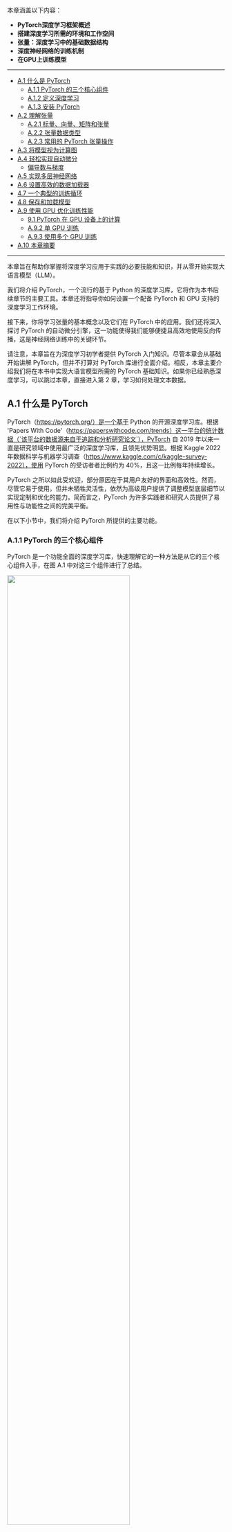 本章涵盖以下内容：

+ **PyTorch深度学习框架概述**
+ **搭建深度学习所需的环境和工作空间**
+ **张量：深度学习中的基础数据结构**
+ **深度神经网络的训练机制**
+ **在GPU上训练模型**

-----

- [A.1 什么是 PyTorch](#a1-什么是-pytorch)
  - [A.1.1 PyTorch 的三个核心组件](#a11-pytorch-的三个核心组件)
  - [A.1.2 定义深度学习](#a12-定义深度学习)
  - [A.1.3 安装 PyTorch](#a13-安装-pytorch)
- [A.2 理解张量](#a2-理解张量)
  - [A.2.1 标量、向量、矩阵和张量](#a21-标量向量矩阵和张量)
  - [A.2.2 张量数据类型](#a22-张量数据类型)
  - [A.2.3 常用的 PyTorch 张量操作](#a23-常用的-pytorch-张量操作)
- [A.3 将模型视为计算图](#a3-将模型视为计算图)
- [A.4 轻松实现自动微分](#a4-轻松实现自动微分)
  - [偏导数与梯度](#偏导数与梯度)
- [A.5 实现多层神经网络](#a5-实现多层神经网络)
- [A.6 设置高效的数据加载器](#a6-设置高效的数据加载器)
- [4.7 一个典型的训练循环](#47-一个典型的训练循环)
- [4.8 保存和加载模型](#48-保存和加载模型)
- [A.9 使用 GPU 优化训练性能](#a9-使用-gpu-优化训练性能)
  - [9.1 PyTorch 在 GPU 设备上的计算](#91-pytorch-在-gpu-设备上的计算)
  - [A.9.2 单 GPU 训练](#a92-单-gpu-训练)
  - [A.9.3 使用多个 GPU 训练](#a93-使用多个-gpu-训练)
- [A.10 本章摘要](#a10-本章摘要)

-----

本章旨在帮助你掌握将深度学习应用于实践的必要技能和知识，并从零开始实现大语言模型（LLM）。

我们将介绍 PyTorch，一个流行的基于 Python 的深度学习库，它将作为本书后续章节的主要工具。本章还将指导你如何设置一个配备 PyTorch 和 GPU 支持的深度学习工作环境。

接下来，你将学习张量的基本概念以及它们在 PyTorch 中的应用。我们还将深入探讨 PyTorch 的自动微分引擎，这一功能使得我们能够便捷且高效地使用反向传播，这是神经网络训练中的关键环节。

请注意，本章旨在为深度学习初学者提供 PyTorch 入门知识。尽管本章会从基础开始讲解 PyTorch，但并不打算对 PyTorch 库进行全面介绍。相反，本章主要介绍我们将在本书中实现大语言模型所需的 PyTorch 基础知识。如果你已经熟悉深度学习，可以跳过本章，直接进入第 2 章，学习如何处理文本数据。

## A.1 什么是 PyTorch

PyTorch（https://pytorch.org/）是一个基于 Python 的开源深度学习库。根据 'Papers With Code'（https://paperswithcode.com/trends）这一平台的统计数据（`该平台的数据源来自于追踪和分析研究论文`），PyTorch 自 2019 年以来一直是研究领域中使用最广泛的深度学习库，且领先优势明显。根据 Kaggle 2022 年数据科学与机器学习调查（https://www.kaggle.com/c/kaggle-survey-2022），使用 PyTorch 的受访者者比例约为 40%，且这一比例每年持续增长。

PyTorch 之所以如此受欢迎，部分原因在于其用户友好的界面和高效性。然而，尽管它易于使用，但并未牺牲灵活性，依然为高级用户提供了调整模型底层细节以实现定制和优化的能力。简而言之，PyTorch 为许多实践者和研究人员提供了易用性与功能性之间的完美平衡。

在以下小节中，我们将介绍 PyTorch 所提供的主要功能。

### A.1.1 PyTorch 的三个核心组件

PyTorch 是一个功能全面的深度学习库，快速理解它的一种方法是从它的三个核心组件入手，在图 A.1 中对这三个组件进行了总结。

<img src="../Image/AppendixA/A.1.png" width="75%" />

首先，PyTorch 是一个张量库，它在数组导向编程库 NumPy 的基础上扩展了功能，增加了对 GPU 加速计算的支持，从而实现了 CPU 和 GPU 之间的无缝切换。

其次，PyTorch 是一个自动微分引擎，也称为 autograd，它能够自动计算张量操作的梯度，从而简化反向传播过程和模型优化。

最后，PyTorch 是一个深度学习库，提供模块化、灵活和高效的构建模块（包括预训练模型、损失函数和优化器），用于设计和训练各种深度学习模型，同时满足研究人员和开发人员的需求。

在接下来的小节中，我们将首先定义深度学习的概念并介绍如何安装 PyTorch。随后，本章将详细讲解 PyTorch 的三个核心组件，并通过实际的代码示例进行演示。

### A.1.2 定义深度学习

大语言模型（LLM）经常在新闻中被称为人工智能（AI）模型。然而，正如第一章第 1 节（“什么是大语言模型？”）中所示，大语言模型也是一种深度神经网络，而 PyTorch 是一个深度学习库。听起来是不是有些混乱？让我们在继续之前，简要总结一下这些术语之间的关系。

人工智能的核心在于创建能够执行高级任务（所谓高级是指通常需要达到人类智能才能完成）的计算机系统。这些任务包括理解自然语言、识别模式和做决策（尽管已有显著进展，但AI仍远未实现这一层次的通用智能）。

机器学习是人工智能的一个子领域（如图 A.2 所示），其重点在于开发和改进学习算法。机器学习的核心思想是使计算机能够从数据中学习，并在无需编程的情况下进行预测或决策。这涉及到开发能够识别数据模式的算法，并通过更多的数据和反馈不断改进其性能。

<img src="../Image/AppendixA/A.2.png" width="75%" />

机器学习在人工智能的发展中一直扮演着至关重要的角色，推动了包括大语言模型（LLM）在内的许多的技术进步，例如在线零售商和流媒体服务使用的推荐系统、电子邮件垃圾邮件过滤、虚拟助手中的语音识别，甚至是自动驾驶汽车。机器学习的引入和发展极大地增强了人工智能的能力，使其能够超越严格的基于规则的系统，并适应新的输入或变化的环境。

深度学习是机器学习的一个子领域，专注于深度神经网络的训练和应用。这些深度神经网络最初的灵感来源于人脑的工作方式，特别是众多神经元之间的相互连接。深度学习中的“深度”指的是人工神经元或节点的多个隐藏层，这些隐藏层使其能够建模数据中复杂的非线性关系。

> [!TIP]
>
> **个人思考：** 没有了解过深度学习的同学可能很难理解这里的隐藏层。隐藏层其实就是深度神经网络中介于输入层和输出层之间的一层或多层节点（神经元）。它们在网络的训练过程中负责处理输入数据并提取其中的特征，帮助网络做出预测或分类。可以把隐藏层想象成是一个数据处理的“黑箱”，它根据输入的数据进行计算，生成一些新的信息，然后将这些信息传递给下一个层级，直到最终输出结果。
>
> 举个简单的图像分类神经网络的例子：
>
> 假设你想训练一个神经网络来判断一个图片是猫还是狗。
>
> 1. **输入层：** 这是网络的第一层，接收图片的原始像素数据（比如图片中每个点的颜色值）。每个像素值就相当于网络的一个“输入”。
>
> 2. **隐藏层：** 这里的神经元会对这些输入数据进行处理。例如，网络可能会从原始像素中提取出一些特征，如图片的边缘、颜色或纹理。每个隐藏层神经元负责从输入数据中提取一个特定的特征，多个隐藏层可能会在不同的抽象层次上提取出更复杂的特征（如形状、对象等）。比如，第一层隐藏层可能会提取出图像的边缘信息，而第二层隐藏层则可能会将边缘信息组合起来，识别出动物的轮廓。进一步的隐藏层可以开始识别更多高级特征，比如“耳朵”或“鼻子”。
> 2. **输出层：** 最后，经过所有隐藏层的处理，输出层会根据网络提取的特征做出判断，最终告诉你这张图片是猫还是狗。
>
> 从这个例子中可以看出，隐藏层其实就是负责提取数据的特征，而每一层隐藏层都会逐渐提取更高层次的特征，帮助网络更好地理解数据，例如，从原始的像素数据到形状、颜色，再到物体的具体内容。

与擅长简单模式识别的传统机器学习技术不同，深度学习尤其擅长处理非结构化数据，如图像、音频或文本，因此，深度学习特别适合用于大语言模型（LLM）。

下图 A.3 总结了机器学习和深度学习中典型的预测建模工作流程（也称为监督学习）。

<img src="../Image/AppendixA/A.3.png" width="75%" />

如上图所示，模型通过使用一种学习算法在包含示例及其对应标签的训练数据集上进行训练。例如，在电子邮件垃圾邮件分类器的案例中，训练数据集包含电子邮件及其由人工标注的垃圾邮件和非垃圾邮件标签。然后，训练好的模型可以用于新的观测数据（新的电子邮件），以预测它们未知的标签（垃圾邮件或非垃圾邮件）。

当然，我们还需要在训练和推理阶段之间增加模型评估，以确保模型在应用于实际场景之前满足我们的性能标准。

请注意，正如本书后面将要介绍的那样，如果我们将大语言模型（LLM）用于文本分类，那么训练和使用它的工作流程与图 A.3 中描述的工作流程类似。如果将 LLM 用于文本生成（这也是本书的主要重点），图 A.3 仍然适用。在这种情况下，预训练期间的标签可以从文本本身派生出来（第一章介绍的下一个词预测任务），LLM 将在推理过程中根据输入提示生成全新的文本（而不是预测标签）。

### A.1.3 安装 PyTorch

PyTorch 的安装方式与其他 Python 库或包类似。然而，由于 PyTorch 是一个包含 CPU 和 GPU 兼容代码的综合库，因此其安装可能需要额外的说明。

> [!NOTE]
>
> **PYTHON 版本**
>
> 许多科学计算库并不能立即支持最新版本的 Python。因此，在安装 PyTorch 时，建议使用比最新版本低一到两个版本的 Python。例如，如果 Python 的最新版本是 3.13，那么推荐使用 Python 3.10 或 3.11。

例如，PyTorch 有两个版本：一个只支持 CPU 计算的精简版，以及一个同时支持 CPU 和 GPU 计算的版本。如果你的机器有一个支持CUDA 的 GPU 可用于深度学习（理想情况下是 NVIDIA T4、RTX 2080 Ti 或更新的型号），我建议安装 GPU 版本。无论哪种情况，在命令行中安装 PyTorch 的默认命令如下：

``` bash
pip install torch
```

假设你的计算机支持兼容 CUDA 的 GPU，只要你正在使用的 Python 环境安装了必要的依赖项（如 pip），该命令将自动安装支持通过 CUDA 进行 GPU 加速的 PyTorch 版本。

> [!NOTE]
>
> **用于深度学习的 AMD GPU**
>
> 截至本书撰写之时，PyTorch 也已经通过 ROCm 添加了对 AMD GPU 的实验性支持。请访问 https://pytorch.org 查看更多说明。

然而，为了明确安装与 CUDA 兼容的 PyTorch 版本，通常最好指定你希望 PyTorch 兼容的 CUDA 版本。PyTorch 的官方网站 (https://pytorch.org) 提供了针对不同操作系统的、带有 CUDA 支持的 PyTorch 安装命令，如图 A.4 所示。

<img src="../Image/AppendixA/A.4.png" width="75%" />

（注意，图 A.4 中显示的命令也会安装 torchvision 和 torchaudio 库，这两个库对于本书是可选的。）

截至本书撰写之时，本书基于 PyTorch 2.0.1，因此建议使用以下安装命令来安装确切的版本，以保证与本书的兼容性：

``` python
pip install torch==2.0.1
```

然而，如前所述，考虑到你的操作系统，安装命令可能与上面显示的略有不同。因此，我建议你访问 https://pytorch.org 网站，并使用安装菜单（见图 A.4）选择适合你操作系统的安装命令，然后将该命令中的 `torch` 替换为 `torch==2.0.1`。

要检查 PyTorch 的版本，你可以在 PyTorch 中执行以下代码：

```python
import torch
torch.__version__
```

打印出的结果如下：

```python
'2.0.1'
```

> [!NOTE]
>
> **PYTORCH 和 TORCH**
>
> 请注意，Python 库之所以命名为 “torch”，主要是因为它是在 Torch 库的基础上进行延续并为 Python 进行了适配（因此得名 “PyTorch”）。名称 “torch” 承认该库的根源在于 Torch，这是一个广泛支持机器学习算法的科学计算框架，最初是使用 Lua 编程语言创建的。

如果你正在寻找关于设置你的 Python 环境或安装本书后续章节中使用的其他库的更多建议和说明，我建议你访问本书的补充 GitHub 仓库：https://github.com/rasbt/LLMs-from-scratch。

安装 PyTorch 之后，你可以通过在 Python 中运行以下代码来检查你的安装是否能够检测并且使用你电脑上的 NVIDIA 显卡：

```python
import torch
torch.cuda.is_available()
```

上述代码返回：

```python
True
```

如果命令返回 `True`，那就说明你的配置没问题了。如果命令返回 `False`，那可能是你的电脑没有兼容的显卡，或者 PyTorch 没有检测到它。虽然本书的前几章内容并不强制要求使用 GPU（主要出于教学目的），但它们可以显著加快与深度学习相关的计算速度。

如果你没有 GPU，有一些云计算服务提供商可以按小时收费让你使用 GPU 进行计算。一个很受欢迎的、类似于 Jupyter Notebook 的环境是 Google Colab (https://colab.research.google.com)，截至本书撰写之时，它提供有时限的 GPU 使用权限。通过“运行时”菜单，你可以选择使用 GPU，如图 A.5 的截图所示。

<img src="../Image/AppendixA/A.5.png" width="75%" />

> [!NOTE]
>
> **Apple Silicon 上的 PyTorch**
>
> 如果你有一台搭载 Apple Silicon 芯片（例如 M1、M2、M3 或更新型号）的苹果 Mac 电脑，你可以选择利用它的性能来加速 PyTorch 代码的执行。要使用你的 Apple Silicon 芯片来运行 PyTorch，你首先需要像之前一样安装 PyTorch。然后，要检查你的 Mac 是否支持通过其 Apple Silicon 芯片加速 PyTorch，你可以在 Python 中运行一个简单的代码片段：
>
> ```python
> print(torch.backends.mps.is_available())
> ```
>
> 如果它返回 `True`，那就意味着你的 Mac 电脑配备了可以用来加速 PyTorch 代码的 Apple Silicon 芯片。

> [!NOTE]
>
> **练习 A.1**
>
> 在你的电脑上安装并配置好 PyTorch。

> [!NOTE]
>
> **练习 A.2**
>
> 运行位于 https://github.com/rasbt/LLMs-from-scratch 的补充材料中第二章的代码，该代码会检查你的环境是否已正确设置。

## A.2 理解张量

张量代表一个将向量和矩阵向更高维度的推广的数学概念。换句话说，张量是可以用它们的阶（或秩）来描述的数学对象，阶（或秩）表示了张量的维度数量。例如，一个标量（就是一个数字）是 0 阶张量，一个向量是 1 阶张量，一个矩阵是 2 阶张量，如图 A.6 所示。

<img src="../Image/AppendixA/A.6.png" width="75%" />

从计算的角度来看，张量充当数据容器。例如，它们可以存储多维数据，其中每个维度代表一个不同的特征。张量库（例如 PyTorch）可以高效地创建、操作和计算这些多维数组。在这种情况下，张量库的作用类似于数组库。

PyTorch 张量与 NumPy 数组类似，但具有一些对深度学习来说很重要的额外特性。例如，PyTorch 添加了一个自动微分引擎，简化了梯度的计算，这将在后面的 2.4 节中讨论。PyTorch 张量还支持 GPU 计算，以加速深度神经网络的训练，我们将在后面的 2.8 节中讨论。

> [!NOTE]
>
> **PyTorch 拥有类似 NumPy 的 API**
>
> 正如接下来的章节所示，PyTorch 在其张量运算中采用了大部分 NumPy 数组 API 和语法。果你不熟悉 NumPy ，可以通过我的文章《Python 科学计算：NumPy 和 Matplotlib 简介》（https://sebastianraschka.com/blog/2020/numpy-intro.html）快速了解最相关的概念。

接下来的小节将介绍 PyTorch 张量库的基本操作，展示如何创建简单的张量以及一些基本操作。

### A.2.1 标量、向量、矩阵和张量

如前所述，PyTorch 张量是用于存储类似数组结构的数据容器。标量是 0 维张量（例如，一个简单的数字），向量是 1 维张量，而矩阵是 2 维张量。对于更高维度的张量没有特定的术语，所以我们通常将 3 维张量称为 3D 张量，以此类推。

我们可以使用 `torch.tensor` 函数创建 PyTorch 的 `Tensor` 类的对象，如下所示：

``` python
# Listing A.1 Creating PyTorch tensors

import torch
tensor0d = torch.tensor(1)                                    #A
tensor1d = torch.tensor([1, 2, 3])                            #B
tensor2d = torch.tensor([[1, 2], [3, 4]])                     #C
tensor3d = torch.tensor([[[1, 2], [3, 4]], [[5, 6], [7, 8]]]) #D

#A 从 Python 整数创建一个 0 维张量（标量）
#B 从 Python 列表创建一个 1 维张量（向量）
#C 从嵌套的 Python 列表创建一个 2 维张量
#D 从嵌套的 Python 列表创建一个 3 维张量
```

### A.2.2 张量数据类型

在前一节中，我们从 Python 整数创建了张量。在这种情况下，PyTorch 采用了 Python 的默认 64 位整数类型。我们可以通过张量的 `.dtype` 属性来访问张量的数据类型：

``` python
tensor1d = torch.tensor([1, 2, 3])
print(tensor1d.dtype)
```

输出如下：

``` python
torch.int64
```

如果我们从 Python 浮点数创建张量，PyTorch 默认会创建具有 32 位精度的张量，如下所示：

```python
floatvec = torch.tensor([1.0, 2.0, 3.0])
print(floatvec.dtype)
```

输出如下：

```python
torch.float32
```

这种选择主要是基于精度和计算效率之间的平衡。对于大多数深度学习任务来说，32 位浮点数提供了足够的精度，同时比 64 位浮点数消耗更少的内存和计算资源。此外，GPU 架构针对 32 位计算进行了优化，使用这种数据类型可以显著加快模型训练和推理的速度。

此外，可以使用张量的 `.to` 方法轻松地更改精度。以下代码通过将一个 64 位整数张量转换为一个 32 位浮点张量来演示这一点：

```python
floatvec = tensor1d.to(torch.float32)
print(floatvec.dtype)
```

输出如下：

``` python
torch.float32
```

要了解更多关于 PyTorch 中可用的不同张量数据类型的信息，我建议查看官方文档：https://pytorch.org/docs/stable/tensors.html。

### A.2.3 常用的 PyTorch 张量操作

本书无法全面涵盖所有不同的 PyTorch 张量操作和命令，但我们会在本书中介绍相关操作时简要描述它们。

在我们继续学习下一节关于计算图概念的内容之前，下面列出了一些最基本的 PyTorch 张量操作。

我们已经介绍过使用 `torch.tensor()` 函数来创建新的张量。

```python
tensor2d = torch.tensor([[1, 2, 3], [4, 5, 6]])
print(tensor2d)
```

结果如下：

```python
tensor([[1, 2, 3],
        [4, 5, 6]])
```

此外，`.shape` 属性允许我们访问张量的形状：

```python
print(tensor2d.shape)
```

输出如下：

```python
torch.Size([2, 3])
```

如你所见，`.shape` 返回 `[2, 3]`，这意味着该张量有 2 行和 3 列。要将该张量重塑为一个 3 行 2 列的张量，我们可以使用 `.reshape` 方法：

```python
print(tensor2d.reshape(3, 2))
```

结果如下：

```python
tensor([[1, 2],
        [3, 4],
        [5, 6]])
```

然而，请注意，在 PyTorch 中，更常用的重塑张量的命令是 `.view()`：

```python
print(tensor2d.view(3, 2))
```

输出如下：

```python
tensor([[1, 2],
       [3, 4],
       [5, 6]])
```

与 `.reshape` 和 `.view` 类似，在很多情况下，PyTorch 为执行相同的计算提供了多种语法选项。这是因为 PyTorch 最初遵循了 Lua Torch 的原始语法约定，但后来应广大用户的要求，也添加了使其更类似于 NumPy 的语法。

接下来，我们可以使用 `.T` 来转置一个张量，这意味着沿着它的对角线翻转它。注意，这与重塑张量类似，你可以从下面的结果中看到：

```python
print(tensor2d.T)
```

输出如下：

```python
tensor([[1, 4],
        [2, 5],
        [3, 6]])
```

最后，在 PyTorch 中，常用的矩阵相乘的方法是 `.matmul`：

```python
print(tensor2d.matmul(tensor2d.T))
```

结果如下：

```python
tensor([[14, 32],
        [32, 77]])
```

然而，我们也可以使用 `@` 运算符，它可以更简洁地完成同样的事情：

```python
print(tensor2d @ tensor2d.T)
```

输出如下：

```python
tensor([[14, 32],
        [32, 77]])
```

如前所述，我们将在本书的后续内容中根据需要介绍其他操作。对于想要浏览 PyTorch 中所有不同张量操作的读者（提示：我们不会用到其中的大多数），我建议查看官方文档：https://pytorch.org/docs/stable/tensors.html。

## A.3 将模型视为计算图

在前一节中，我们介绍了 PyTorch 的三个主要组成部分之一，即其张量库。接下来介绍 PyTorch 的自动微分引擎，也称为 autograd。PyTorch 的 autograd 系统提供了自动计算动态计算图中梯度的功能。但在我们深入探讨下一节中梯度的计算之前，让我们先定义一下计算图的概念。

计算图是一个有向图，它允许我们表达和可视化数学表达式。在深度学习的背景下，计算图描绘了计算神经网络输出所需的计算序列——我们稍后将需要它来计算反向传播所需的梯度，反向传播是神经网络的主要训练算法。

让我们看一个具体的例子来解释计算图的概念。以下代码实现了一个简单逻辑回归分类器的前向传播（预测步骤），它可以被看作是一个单层神经网络，返回一个介于 0 和 1 之间的分数，在计算损失时，这个分数会与真实的类别标签（0 或 1）进行比较：

```python
# Listing A.2 A logistic regression forward pass

import torch.nn.functional as F #A

y = torch.tensor([1.0])         #B
x1 = torch.tensor([1.1])        #C
w1 = torch.tensor([2.2])        #D
b = torch.tensor([0.0])         #E
z = x1 * w1 + b                 #F
a = torch.sigmoid(z)            #G

loss = F.binary_cross_entropy(a, y)

#A 这是 PyTorch 中常见的导入约定，用于避免代码行过长
#B 真实标签
#C 输入特征
#D 权重参数
#E 偏置单元
#F 网络输入
#G 激活与输出
```

如果你不完全理解上面代码中的所有内容，不用担心。这个例子的重点不是实现一个逻辑回归分类器，而是为了说明我们如何将一系列计算视为一个计算图，如图 A.7 所示。

<img src="../Image/AppendixA/A.7.png" width="75%" />

事实上，PyTorch 在后台构建了这样一个计算图，我们可以利用它来计算损失函数相对于模型参数（这里是 w1 和 b）的梯度，从而训练模型，这也是接下来章节的主题。

## A.4 轻松实现自动微分

在上一节中，我们介绍了计算图的概念。如果在 PyTorch 中进行计算，默认情况下，PyTorch 通过构建计算图，并利用你设置的 `requires_grad=True` 标记，就能自动帮你计算出训练神经网络所需的关键信息——梯度，而反向传播就是利用这些梯度来更新模型参数，让模型变得更聪明。如图 A.8 所示。

<img src="../Image/AppendixA/A.8.png" width="75%" />

> [!TIP]
>
> **个人思考：** 这里说了一大串，核心其实就是 PyTorch 可以自动帮我们计算“变化率”（也就是梯度），而这个“变化率”对于训练神经网络非常重要。
>
> 更详细的解释一下：
>
> + **计算图是 PyTorch 在幕后做的事情：** 当你在 PyTorch 里进行一系列的数学计算时，它会在内部偷偷地记录下这些计算步骤，就像画一张流程图一样，这张流程图就叫做“计算图”。
> + **`requires_grad=True` 是一个开关：** 你可以告诉 PyTorch，对于某些参与计算的数字（更专业地说，是“张量”），你可能想知道它们是如何影响最终结果的。如果你这样做了（通过设置 `requires_grad=True`），PyTorch 就会特别留意这些数字，并在计算图中记录下相关的操作。
> + **梯度就是“变化率”：** “梯度”这个词听起来很专业，但你可以简单地理解为“变化率”。在神经网络中，我们想知道调整某个参数（比如权重）时，模型的输出会如何变化。梯度就告诉我们这种变化的快慢和方向。
> + **训练神经网络需要梯度：** 训练神经网络的目标是让模型的预测越来越准确。为了达到这个目标，我们需要不断地调整模型的参数。而如何调整参数呢？就需要用到梯度。
> + **反向传播是一种计算梯度的方法：** “反向传播”是训练神经网络最常用的方法。它本质上就是利用计算图和微积分中的“链式法则”来高效地计算出模型中所有参数的梯度。

### 偏导数与梯度

图 A.8 展示了偏导数，它衡量的是当函数的一个变量发生变化时，函数值的变化率。梯度是一个向量，它包含了多元函数（即输入包含多个变量的函数）的所有偏导数。

如果你不熟悉或者不记得微积分中的偏导数、梯度或链式法则，别担心。从高层次上来说，本书只需要知道链式法则是一种计算损失函数关于模型参数在计算图中的梯度的方法。这提供了更新每个参数所需的信息，以使其朝着最小化损失函数的方向变化。损失函数可以作为衡量模型性能的指标，而更新参数的方法通常是梯度下降。我们将在 2.7 节“一个典型的训练循环”中重新讨论在 PyTorch 中实现这个训练循环的计算过程。

那么，这一切是如何与我们之前提到的 PyTorch 库的第二个组成部分，即自动微分 (autograd) 引擎联系起来的呢？通过跟踪对张量执行的每一个操作，PyTorch 的 autograd 引擎在后台构建一个计算图。然后，通过调用 `grad` 函数，我们可以计算损失相对于模型参数 w1 的梯度，如下所示：

```python
# Listing A.3 Computing gradients via autograd

import torch.nn.functional as F
from torch.autograd import grad

y = torch.tensor([1.0])
x1 = torch.tensor([1.1])
w1 = torch.tensor([2.2], requires_grad=True)
b = torch.tensor([0.0], requires_grad=True)

z = x1 * w1 + b
a = torch.sigmoid(z)

loss = F.binary_cross_entropy(a, y)

grad_L_w1 = grad(loss, w1, retain_graph=True)         #A
grad_L_b = grad(loss, b, retain_graph=True)

#A 默认情况下，PyTorch 在计算完梯度后会销毁计算图以释放内存。然而，由于我们稍后将重用这个计算图，所以我们设置了 retain_graph=True，使其保留在内存中。
```

让我们来看看根据模型参数计算出的损失值：

```python
print(grad_L_w1)
print(grad_L_b)
```

输出如下：

```python
(tensor([-0.0898]),)
(tensor([-0.0817]),)
```

在上面，我们一直在“手动”使用 `grad` 函数，这对于实验、调试和演示概念很有用。但在实践中，PyTorch 提供了更高级别的工具来自动化这个过程。例如，我们可以在损失上调用 `.backward()`，PyTorch 将计算图中所有叶节点的梯度，这些梯度将存储在张量的 `.grad` 属性中：

```python
loss.backward()
print(w1.grad)
print(b.grad)
```

输出如下：

```python
(tensor([-0.0898]),)
(tensor([-0.0817]),)
```

如果本节信息量很大，并且你可能对微积分的概念感到不知所措，请不要担心。虽然这些微积分术语是为了解释 PyTorch 的 autograd 组件，但你只需要从本节中记住，PyTorch 会通过 `.backward` 方法为我们处理微积分——在本书中，我们不需要手动计算任何导数或梯度。

## A.5 实现多层神经网络

在之前的章节中，我们介绍了 PyTorch 的张量和自动微分组件。本节重点介绍如何通过 PyTorch 实现深度神经网络。

为了提供一个具体的例子，我们将重点介绍多层感知器，它是一种全连接神经网络，如图 A.9 所示。

<img src="../Image/AppendixA/A.9.png" width="75%" />

在 PyTorch 中实现神经网络时，我们通常会继承 `torch.nn.Module` 类来定义我们自己的自定义网络架构。这个 `Module` 基类提供了许多功能，使得构建和训练模型更加容易。例如，它允许我们封装层和操作，并跟踪模型的参数。

在`torch.nn.Module`的子类中，我们在 `__init__` 构造函数中定义网络层，并在 `forward` 方法中指定它们如何交互。`forward` 方法描述了输入数据如何通过网络并组合成一个**计算图**。

相比之下，`backward` 方法（我们通常不需要自己实现）在训练期间用于计算损失函数相对于模型参数的梯度，正如我们将在 2.7 节“一个典型的训练循环”中看到的那样。

以下代码实现了一个经典的两层隐藏层的多层感知器，以说明 `Module` 类的典型用法：

```python
# Listing A.4 A multilayer perceptron with two hidden layers

class NeuralNetwork(torch.nn.Module):
    def __init__(self, num_inputs, num_outputs):          #A
        super().__init__()
        self.layers = torch.nn.Sequential(
            # 1st hidden layer
            torch.nn.Linear(num_inputs, 30),              #B
            torch.nn.ReLU(),                              #C

            # 2nd hidden layer
            torch.nn.Linear(30, 20),                      #D
            torch.nn.ReLU(),

            # output layer
            torch.nn.Linear(20, num_outputs),
        )
    
    def forward(self, x):
        logits = self.layers(x)
        return logits                                     #E
      

#A 将输入和输出的数量编码为变量很有用，这样可以为具有不同特征和类别数量的数据集重用相同的代码。
#B Linear 层将输入和输出节点的数量作为参数。
#C 非线性激活函数放置在隐藏层之间。
#D 一个隐藏层的输出节点数必须与下一个隐藏层的输入节点数相匹配。
#E 最后一层的输出被称为 logits。
```

然后，我们可以按如下方式实例化一个新的神经网络对象：

```python
model = NeuralNetwork(50, 3)
```

但在使用这个新的模型对象之前，通常需要打印模型来查看其结构的摘要：

```python
print(model)
```

输出如下：

```python
NeuralNetwork(
  (layers): Sequential(
    (0): Linear(in_features=50, out_features=30, bias=True)
    (1): ReLU()
    (2): Linear(in_features=30, out_features=20, bias=True)
    (3): ReLU()
    (4): Linear(in_features=20, out_features=3, bias=True)
  )
)
```

请注意，在实现 `NeuralNetwork` 类时，我们使用了 `Sequential` 类。使用 `Sequential` 不是必需的，但如果我们有一系列想要按特定顺序执行的层（就像这里的情况一样），它可以使我们的工作更轻松。这样，在 `__init__` 构造函数中实例化 `self.layers = Sequential(...)` 之后，我们只需要调用 `self.layers`，而无需在 `NeuralNetwork` 的 `forward` 方法中单独调用每个层。

接下来，让我们检查一下这个模型的总的可训练参数数量：

```python
num_params = sum(p.numel() for p in model.parameters() if p.requires_grad)
print("Total number of trainable model parameters:", num_params)
```

输出如下：

```python
Total number of trainable model parameters: 2213
```

请注意，每个 `requires_grad=True` 的参数都被认为是可训练参数，并且将在训练期间更新（更多内容请参见 2.7 节“一个典型的训练循环”）。

对于我们上面定义的具有两个隐藏层的神经网络模型，这些可训练参数包含在 `torch.nn.Linear` 层中。一个线性层将输入与权重矩阵相乘，并加上一个偏置向量。这有时也被称为**前馈层**或**全连接层**。

根据我们上面执行的 `print(model)` 调用，我们可以看到第一个 `Linear` 层位于 `layers` 属性的索引位置 0。我们可以按如下方式访问相应的权重参数矩阵：

```python
print(model.layers[0].weight)
```

输出如下：

```python
Parameter containing:
tensor([[ 0.1174, -0.1350, -0.1227, ..., 0.0275, -0.0520, -0.0192],
        [-0.0169, 0.1265, 0.0255, ..., -0.1247, 0.1191, -0.0698],
        [-0.0973, -0.0974, -0.0739, ..., -0.0068, -0.0892, 0.1070],
        ...,
        [-0.0681, 0.1058, -0.0315, ..., -0.1081, -0.0290, -0.1374],
        [-0.0159, 0.0587, -0.0916, ..., -0.1153, 0.0700, 0.0770],
        [-0.1019, 0.1345, -0.0176, ..., 0.0114, -0.0559, -0.0088]],
        requires_grad=True)
```

由于这是一个很大的矩阵，不会完整显示，让我们使用 `.shape` 属性来显示它的维度：

```python
print(model.layers[0].weight.shape)
```

结果如下：

```python
torch.Size([30, 50])
```

（同样，你可以通过 `model.layers[0].bias` 访问偏置向量。）

上面的权重矩阵是一个 30x50 的矩阵，我们可以看到 `requires_grad` 被设置为 `True`，这意味着它的条目是可训练的——这是 `torch.nn.Linear` 中权重和偏置的默认设置。

请注意，如果在你的计算机上执行上述代码，权重矩阵中的数字可能与上面显示的数字不同。这是因为模型权重是用小的随机数初始化的，每次我们实例化网络时，这些随机数都是不同的。在深度学习中，我们习惯于用小的随机数初始化模型权重，以打破训练期间的对称性——否则，在反向传播期间，节点将只执行相同的操作和更新，这将阻止网络学习从输入到输出的复杂映射。

然而，虽然我们想用随机数作为神经网络的初始权重，但有时候我们希望每次运行代码时，这些随机数都是一样的，这样方便我们做实验和调试。PyTorch 提供了一个方法来实现这个目标，我们可以通过使用 `manual_seed` 来为 PyTorch 的随机数生成器设置种子，从而使随机数初始化可复现：

```python
torch.manual_seed(123)
model = NeuralNetwork(50, 3)
print(model.layers[0].weight)
```

输出结果如下：

```python
Parameter containing:
tensor([[-0.0577, 0.0047, -0.0702, ..., 0.0222, 0.1260, 0.0865],
        [ 0.0502, 0.0307, 0.0333, ..., 0.0951, 0.1134, -0.0297],
        [ 0.1077, -0.1108, 0.0122, ..., 0.0108, -0.1049, -0.1063],
        ...,
        [-0.0787, 0.1259, 0.0803, ..., 0.1218, 0.1303, -0.1351],
        [ 0.1359, 0.0175, -0.0673, ..., 0.0674, 0.0676, 0.1058],
        [ 0.0790, 0.1343, -0.0293, ..., 0.0344, -0.0971, -0.0509]],
        requires_grad=True)
```

现在，在我们花了一些时间检查 `NeuralNetwork` 实例之后，让我们简要地看一下如何通过前向传播来使用它：

```python
torch.manual_seed(123)
X = torch.rand((1, 50))
out = model(X)
print(out)
```

这是前向传播的结果：

```python
tensor([[-0.1262,  0.1080, -0.1792]], grad_fn=<AddBackward0>)
```

在上面的代码中，我们生成了一个随机的训练样本 X 作为演示输入（请注意，我们的网络期望输入的是 50 维的特征向量），并将其输入到模型中，返回了三个分数。当我们调用 `model(x)` 时，它会自动执行模型的前向传播。

前向传播指的是从输入张量计算输出张量的过程。这包括将输入数据依次通过所有的神经网络层，从输入层开始，经过隐藏层，最终到达输出层。

以上返回的这三个数字对应于分配给每个输出节点的分数。请注意，输出张量还包含一个 `grad_fn` 值。

在这里，`grad_fn=<AddBackward0>` 代表计算图中用于计算变量的最后一个函数。具体来说，`grad_fn=<AddBackward0>` 意味着我们正在检查的张量是通过矩阵乘法和加法运算创建的。PyTorch 在反向传播期间计算梯度时会使用此信息。`grad_fn=` 的 `<AddBackward0>` 部分指定了执行的操作。在这种情况下，实际上是 `Addmm` 操作。`Addmm` 代表矩阵乘法 (`mm`) 之后进行加法 (`Add`)。

> [!TIP]
>
> **个人思考：** 这段描述需要稍微解释一下，特别是`grad_fn`，你可以把 `grad_fn` 想象成一个“标签”，它告诉我们这个数字（或者更专业地说，这个“张量”）是怎么来的。
>
> + **“怎么来的”很重要：** 在神经网络中，我们通过一系列的计算得到最终的输出。为了训练网络，我们需要知道如果我们稍微调整一下某个参数（比如权重），最终的输出会怎么变化。这就需要用到“梯度”。
> + **`grad_fn` 就是记录“怎么来的”的线索：** PyTorch 会记住每一步的计算过程。对于每一个产生的数字（张量），它都会记录下最后一步是用什么方法计算出来的。这个记录就是 `grad_fn`。
> + **`grad_fn=<AddBackward0>` (或者更正后的 `grad_fn=<AddmmBackward0>`) 的意思：** 这个特定的标签 `<AddmmBackward0>` 告诉我们，这个输出张量是通过一个叫做 `Addmm` 的操作得到的。你可以把 `Addmm` 简单理解为“先做矩阵乘法，再做加法”。这在神经网络的计算中是很常见的操作。
> + **PyTorch 用这个标签来做什么？** PyTorch 知道了每个数字是怎么算出来的，就能反过来计算“梯度”了。当我们想要训练神经网络时，PyTorch 会利用这些记录（也就是 `grad_fn`），使用一种叫做“反向传播”的方法，自动计算出我们需要调整哪些参数，以及应该朝哪个方向调整，才能让模型的预测更准确。

如果我们只是想使用一个网络而不进行训练或反向传播，例如，在训练后将其用于预测，构建用于反向传播的计算图可能会造成浪费，因为它会执行不必要的计算并消耗额外的内存。因此，当我们将模型用于推理（例如，进行预测）而不是训练时，最佳实践是使用 `torch.no_grad()` 上下文管理器，如下所示。这告诉 PyTorch 它不需要跟踪梯度，从而可以显著节省内存和计算资源。

```python
with torch.no_grad():
out = model(X)
print(out)
```

输出结果如下：

```python
tensor([[-0.1262, 0.1080, -0.1792]])
```

在 PyTorch 中，一种常见的做法是将模型编码成返回最后一层（logits）的输出，而不会将它们传递给非线性激活函数。这是因为 PyTorch 常用的损失函数将 `softmax`（或二元分类的sigmoid）运算与负对数似然损失组合在一个类中。这样做的原因是出于数值效率和稳定性的考虑。因此，如果我们想计算预测的类别成员概率，则必须显式调用softmax函数：

```python
with torch.no_grad():
out = torch.softmax(model(X), dim=1)
print(out)
```

输出如下：

```python
tensor([[0.3113, 0.3934, 0.2952]])
```

现在这些值可以解释为总和为1的类别成员概率。对于这个随机输入，这些值大致相等，这对于一个未经训练的、随机初始化的模型来说是预期的。

在接下来的两节中，我们将学习如何设置一个高效的数据加载器并训练模型。

## A.6 设置高效的数据加载器

在上一节中，我们自定义了一个神经网络模型。在训练这个模型之前，我们需要简要地讨论一下如何在 PyTorch 中创建高效的数据加载器，以便在训练模型的过程中使用。PyTorch 中数据加载的总体思路如图 A.10 所示。

<img src="../Image/AppendixA/A.10.png" width="75%" />

根据图 A.10 中的说明，在本节中，我们将实现一个自定义的 `Dataset` 类，接着使用它来创建训练数据集和测试数据集，最后用这些数据集来创建数据加载器。

让我们首先创建一个简单的玩具数据集，其中包含五个训练样本，每个样本有两个特征。伴随这些训练样本，我们还创建了一个包含相应类别标签的张量：其中三个样本属于类别 0，另外两个样本属于类别 1。此外，我们还创建了一个包含两个条目的测试集。创建此数据集的代码如下所示。

```python
# Listing A.5 Creating a small toy dataset

X_train = torch.tensor([
    [-1.2, 3.1],
    [-0.9, 2.9],
    [-0.5, 2.6],
    [2.3, -1.1],
    [2.7, -1.5]
])
y_train = torch.tensor([0, 0, 0, 1, 1])

X_test = torch.tensor([
    [-0.8, 2.8],
    [2.6, -1.6],
])
y_test = torch.tensor([0, 1])
```

**类别标签编号** PyTorch 要求类别标签从 0 开始编号，并且最大的类别标签值不应超过输出节点数减 1（因为 Python 的索引计数从 0 开始）。因此，如果我们有类别标签 0、1、2、3 和 4，那么神经网络的输出层应该包含 5 个节点。

接下来，我们通过继承 PyTorch 的 `Dataset` 父类来创建一个自定义的数据集类 `ToyDataset`，如下所示。

```python
# Listing A.6 Defining a custom Dataset class

from torch.utils.data import Dataset

class ToyDataset(Dataset):
    def __init__(self, X, y):
        self.features = X
        self.labels = y

    def __getitem__(self, index):          #A
        one_x = self.features[index]       #A
        one_y = self.labels[index]         #A
        return one_x, one_y                #A

    def __len__(self):
    		return self.labels.shape[0]        #B

train_ds = ToyDataset(X_train, y_train)
test_ds = ToyDataset(X_test, y_test)

#A 用于检索单个数据记录及其对应标签的指令
#B 用于返回数据集总长度的指令
```

这个自定义的 `ToyDataset` 类的目的是用它来实例化一个 PyTorch `DataLoader`。但在我们进行这一步之前，让我们先简要地了解一下 `ToyDataset` 代码的总体结构。

在 PyTorch 中，自定义 `Dataset` 类的三个主要组成部分是 `__init__` 构造函数、`__getitem__` 方法和 `__len__` 方法，如上面的代码清单 A.6 所示。

在 `__init__` 方法中，我们设置了稍后可在 `__getitem__` 和 `__len__` 方法中访问的属性。这可以是文件路径、文件对象、数据库连接等等。由于我们创建的是一个存储在内存中的张量数据集，我们只是简单地将 X 和 y 赋值给这些属性，它们是我们的张量对象的占位符。

`__getitem__` 方法就是让你能够通过一个简单的数字（索引），从你的数据集中获取到你想要的单个数据样本（包括描述它的特征和它所属的类别）。这就像你在图书馆里，通过书的编号找到你想借阅的那本书一样。

最后，`__len__` 方法可以获取数据集长度。在这里，我们使用张量的 `.shape` 属性来返回特征数组的行数。对于训练数据集，我们有五行，我们可以通过以下方式进行双重检查：

```python
print(len(train_ds))
```

结果如下：

```python
5
```

现在我们已经为我们的数据集定义了一个 PyTorch `Dataset` 类，接着可以使用 PyTorch 的 `DataLoader` 类来从中采样数据，如下面的代码清单所示：

```python
# Listing A.7 Instantiating data loaders

from torch.utils.data import DataLoader

torch.manual_seed(123)

train_loader = DataLoader(
    dataset=train_ds,       #A
    batch_size=2,
    shuffle=True,           #B
    num_workers=0           #C
)

test_loader = DataLoader(
    dataset=test_ds,
    batch_size=2,
    shuffle=False,          #D
    num_workers=0
)

#A 之前创建的 ToyDataset 实例作为数据加载器的输入。
#B 是否打乱数据
#C 后台进程的数量
#D 没有必要打乱测试数据
```

在实例化训练数据加载器之后，我们可以像下面所示的那样对其进行迭代。（对 `test_loader` 的迭代方式类似，但为了简洁起见，这里省略了。）

```python
for idx, (x, y) in enumerate(train_loader):
		print(f"Batch {idx+1}:", x, y)
```

结果如下：

```python
Batch 1: tensor([[-1.2000, 3.1000],
								 [-0.5000, 2.6000]]) tensor([0, 0])
Batch 2: tensor([[ 2.3000, -1.1000],
								 [-0.9000, 2.9000]]) tensor([1, 0])
Batch 3: tensor([[ 2.7000, -1.5000]]) tensor([1])
```

如上面输出所示，`train_loader` 遍历训练数据集，每个训练样本仅访问一次，这被称为一个训练轮次（epoch）。由于我们在上面使用了 `torch.manual_seed(123)` 设置了随机数生成器的种子，你应该会得到与上面所示完全相同的训练样本打乱顺序（`训练集的shuffle设置为True，所以样本顺序会被打乱`）。然而，如果你第二次迭代数据集，你会发现打乱顺序会发生变化。这是为了防止深度神经网络在训练期间陷入重复的更新循环。

> [!TIP]
>
> **个人思考：**  这里为什么需要强调训练数据集需要打乱顺序。想象一下，如果你每次都按照完全相同的顺序给神经网络看数据，它可能会记住这个顺序，而不是真正学会数据里面的规律。就像你背课文一样，如果每次都从第一句开始背，你可能只是记住了句子的先后顺序，而不是真正理解了内容。
>
> 所以，为了让神经网络更好地学习，我们希望每次给它看数据的时候，数据的顺序都是随机的、不一样的。这样，神经网络就不能依赖数据的顺序来做判断，而是必须真正理解每个数据样本的特征，才能做出正确的预测。
>
> 简单来说，设置了随机数生成器的种子后，第一次的固定顺序是为了方便我们对比和调试，而之后每次都变化的随机顺序是为了让神经网络学得更好，更不容易“死记硬背”。

请注意，我们在上面指定了批大小为 2，但第三个批次只包含一个样本。这是因为我们有五个训练样本，而 5 不能被 2 整除。在实践中，在每个训练轮次的最后一个批次中包含一个明显较小的批次可能会扰乱训练过程中的收敛。为了防止这种情况，建议设置 `drop_last=True`，这将丢弃每个训练轮次的最后一个批次，如下所示：

```python
# Listing A.8 A training loader that drops the last batch

train_loader = DataLoader(
    dataset=train_ds,
    batch_size=2,
    shuffle=True,
    num_workers=0,
    drop_last=True
)
```

现在，再次迭代训练加载器，我们可以看到最后一个批次被省略了：

```python
for idx, (x, y) in enumerate(train_loader):
		print(f"Batch {idx+1}:", x, y)
```

结果如下：

```python
Batch 1: tensor([[-0.9000, 2.9000],
				[ 2.3000, -1.1000]]) tensor([0, 1])
Batch 2: tensor([[ 2.7000, -1.5000],
				[-0.5000, 2.6000]]) tensor([1, 0])
```

最后，让我们讨论一下 `DataLoader` 中的 `num_workers=0` 这个设置。PyTorch `DataLoader` 函数中的这个参数对于并行化数据加载和预处理至关重要。当 `num_workers` 设置为 0 时，数据加载将在主进程中完成，而不是在单独的工作进程中。这看起来可能没什么问题，但当我们使用 GPU 训练更大的网络时，可能会导致模型训练速度显著下降。这是因为 CPU 除了专注于深度学习模型的处理外，还必须花费时间来加载和预处理数据。结果，GPU 可能会在等待 CPU 完成这些任务时处于空闲状态。相反，当 `num_workers` 设置为大于零的数字时，会启动多个工作进程来并行加载数据，从而使主进程可以专注于训练你的模型并更好地利用系统的资源，如图 A.11 所示。

<img src="../Image/AppendixA/A.11.png" width="75%" />

然而，如果我们处理的是非常小的数据集，那么将 `num_workers` 设置为 1 或更大的值可能没有必要，因为总的训练时间可能只需要几分之一秒。相反，如果你处理的是非常小的数据集或者像 Jupyter 笔记本这样的交互式环境，增加 `num_workers` 可能不会带来任何明显的加速。事实上，它们甚至可能导致一些问题。一个潜在的问题是启动多个工作进程的开销，当你的数据集很小时，这个开销可能比实际的数据加载时间还要长。

此外，对于 Jupyter 笔记本，将 `num_workers` 设置为大于 0 的值有时会导致不同进程之间资源共享的问题，从而引发错误或笔记本崩溃。因此，理解这种权衡并在设置 `num_workers` 参数时做出明智的决定至关重要。如果使用得当，它可以是一个有益的工具，但应该根据你的具体数据集大小和计算环境进行调整，以获得最佳结果。

根据我的经验，对于许多真实世界的数据集，将 `num_workers` 设置为 4 通常可以获得最佳性能，但最佳设置取决于你的硬件以及在 `Dataset` 类中定义的用于加载训练样本的代码。

## A.7 一个典型的训练循环

到目前为止，我们已经讨论了训练神经网络的所有必要条件：PyTorch 的张量库、自动梯度（autograd）、模块 API（Module API）和高效的数据加载器。现在，让我们将所有这些要素结合起来，并在上一节创建的玩具数据集上训练一个神经网络。训练代码如下面的代码清单 A.9 所示。

```python
# Listing A.9 Neural network training in PyTorch

import torch.nn.functional as F

torch.manual_seed(123)
model = NeuralNetwork(num_inputs=2, num_outputs=2)         #A
optimizer = torch.optim.SGD(model.parameters(), lr=0.5)    #B

num_epochs = 3

for epoch in range(num_epochs):
  
    model.train()
    for batch_idx, (features, labels) in enumerate(train_loader):
      
        logits = model(features)
        loss = F.cross_entropy(logits, labels)
        
        optimizer.zero_grad()                             #C
        loss.backward()                                   #D
        optimizer.step()                                  #E

        ### LOGGING
        print(f"Epoch: {epoch+1:03d}/{num_epochs:03d}"
              f" | Batch {batch_idx:03d}/{len(train_loader):03d}"
              f" | Train Loss: {loss:.2f}")
    
    model.eval()
    # Optional model evaluation
    
    
#A 上一节的数据集包含 2 个特征和 2 个类别
#B 我们让优化器知道需要优化哪些参数
#C 将上一轮的梯度设置为零，以防止意外的梯度累积
#D 计算损失函数相对于模型参数的梯度
#E 优化器使用梯度来更新模型参数
```

运行上面清单 A.9 中的代码会产生以下输出：

```python
Epoch: 001/003 | Batch 000/002 | Train Loss: 0.75
Epoch: 001/003 | Batch 001/002 | Train Loss: 0.65
Epoch: 002/003 | Batch 000/002 | Train Loss: 0.44
Epoch: 002/003 | Batch 001/002 | Trainl Loss: 0.13
Epoch: 003/003 | Batch 000/002 | Train Loss: 0.03
Epoch: 003/003 | Batch 001/002 | Train Loss: 0.00
```

正如我们所见，训练损失值在 3 个轮次后降至零，这表明模型在训练集上收敛了。然而，在我们评估模型的预测之前，让我们先回顾一下前面代码清单中的一些细节。

首先，请注意我们初始化了一个具有两个输入和两个输出的模型。这是因为上一节的玩具数据集包含两个输入特征和两个需要预测的类别标签。我们使用了随机梯度下降（SGD）优化器，学习率（lr）设置为 0.5。学习率是一个超参数，这意味着它是一个可调整的设置，我们需要通过观察损失来实验确定。理想情况下，我们希望选择一个学习率，使得损失在一定数量的轮次后收敛——轮次的数量是另一个需要选择的超参数。

> [!NOTE]
>
> **练习 A.3**
>
> 在本节开头介绍的神经网络有多少个参数？

在实践中，我们通常会使用第三个数据集，即所谓的验证数据集，来寻找最佳的超参数设置。验证数据集与测试集类似。不过，为了避免评估结果产生偏差，测试集我们只希望使用一次。而验证集，我们通常会多次使用它来调整模型的设置。

我们还引入了名为 `model.train()` 和 `model.eval()` 的新设置。顾名思义，这些设置用于将模型置于训练模式和评估模式。对于在训练和推理期间行为不同的组件（例如 dropout 或批归一化层），这是必要的。由于我们的 `NeuralNetwork` 类中没有 dropout 或其他受这些设置影响的组件，因此在上面的代码中使用 `model.train()` 和 `model.eval()` 是多余的。然而，作为最佳实践，无论如何都应该包含它们，以避免在我们更改模型架构或重用代码来训练不同的模型时出现意外行为。

如前所述，我们将 logits 直接传递给 `cross_entropy` 损失函数，它会在内部应用 softmax 函数以提高效率和数值稳定性。然后，调用 `loss.backward()` 将计算 PyTorch 在后台构建的计算图中的梯度。`optimizer.step()` 方法将使用这些梯度来更新模型参数，以最小化损失。对于 SGD 优化器来说，这意味着将梯度乘以学习率，然后将缩放后的负梯度加到参数上。

> [!TIP]
>
> **个人思考：** 这段话翻译起来比较拗口，我用大白话来重新解读一下，这段话主要讲了神经网络是如何通过学习来改进自己的“预测能力”的几个关键步骤：
>
> 1. **“裁判”打分：** 想象一下，我们训练神经网络就像教一个小孩子做题。首先，我们给它一道题（输入数据），它会给出一个答案（logits）。然后，我们需要一个“裁判”（损失函数）来判断它答得怎么样，打一个分数。分数越高（loss越大），说明它答得越离谱；分数越低（loss越小），说明它答得越好。`cross_entropy` 损失函数就像这样一个“裁判”，它会根据神经网络的输出和正确的答案，给出一个“错误程度”的评分。它还会偷偷地帮我们把神经网络给出的“原始分数”（logits）转换成更像“可能性”的分数（通过内部的 softmax 函数）。
> 2. **“指路人”指方向：** 接下来，我们需要知道怎么才能让“裁判”打的分数越来越低，也就是让神经网络的答案越来越准确。`loss.backward()` 这个命令就像一个“指路人”，它会告诉我们，如果我们稍微调整一下神经网络内部的“设置”（模型参数），这个“错误程度”的分数会怎么变化。它会告诉我们应该朝着哪个方向调整这些“设置”，才能让分数降低。这些“方向”就是我们说的“梯度”。
> 3. **“修理工”调参数：** 最后，我们需要一个“修理工”（优化器）来根据“指路人”给出的方向，真正地去调整神经网络内部的“设置”（模型参数）。`optimizer.step()` 这个命令就是让“修理工”按照“指路人”的指示，对模型的参数进行微小的调整，目的是让“错误程度”的分数越来越小。
> 4. **SGD 优化器的具体做法：** 对于我们这里用到的 SGD 优化器，它的调整方法很简单：它会把“指路人”给出的“方向”（梯度）乘以一个“学习率”（learning rate），这个“学习率”决定了每次调整的幅度有多大。然后，它会朝着让错误减少的方向（梯度的反方向）稍微调整一下模型的参数。
>
> 这么解释不知道各位读者能否明白。

**防止不希望的梯度累积**  在每个更新轮次中包含一个 `optimizer.zero_grad()` 调用来将梯度重置为零非常重要。否则，梯度会累积，这可能是不希望发生的情况。

> [!TIP]
>
> **个人思考：** 为什么避免梯度累积很重要？想象一下，你正在教一个小孩子画画，你想教他画一个圆。
>
> 1. **每一轮你给他看一张图片，告诉他哪里画得不对，需要怎么改（这就是计算梯度）。** 比如，你说：“这里有点扁，应该往右边挪一点。”
> 2. **如果你不擦掉之前的修改痕迹，** 那么下一轮你给他看另一张圆的图片，告诉他新的修改意见（新的梯度），比如：“这里太大了，应该缩小一点。”
> 3. **问题就来了：** 如果你不擦掉上次“往右边挪一点”的痕迹，这次又让他“缩小一点”，他可能会感到困惑，不知道到底应该怎么改。之前的修改意见可能会和这次的修改意见“混在一起”，导致他画出来的圆越来越奇怪。
>
> **`optimizer.zero_grad()` 就相当于你在每一轮教他画画之前，都把之前的修改痕迹擦干净。** 这样，他每次听到的修改意见都是针对当前这张图片的，不会受到之前图片的影响。回到神经网络中，**`optimizer.zero_grad()` 的作用就是在每一轮开始时，把上一轮积累的“修改意见”清空，** 确保模型参数的每一次更新都是基于当前这批数据计算出来的梯度，而不是之前数据的“残留影响”。

在我们训练完模型之后，我们可以使用它来进行预测，如下所示：

```python
model.eval()
with torch.no_grad():
    outputs = model(X_train)
print(outputs)
```

输出如下：

```python
tensor([[ 2.8569, -4.1618],
        [ 2.5382, -3.7548],
        [ 2.0944, -3.1820],
        [-1.4814, 1.4816],
        [-1.7176, 1.7342]])
```

为了获得类别成员概率，我们可以使用 PyTorch 的 softmax 函数，如下所示：

```python
torch.set_printoptions(sci_mode=False)
probas = torch.softmax(outputs, dim=1)
print(probas)
```

输出如下：

```python
tensor([[ 0.9991, 0.0009],
        [ 0.9982, 0.0018],
        [ 0.9949, 0.0051],
        [ 0.0491, 0.9509],
        [ 0.0307, 0.9693]])
```

让我们来看一下以上输出的第一行。第一个值（列）表示该训练样本有 99.91% 的概率属于类别 0，以及 0.09% 的概率属于类别 1。（这里的 `set_printoptions` 用于使输出更易于阅读。）

我们可以使用 PyTorch 的 `argmax` 函数将这些概率值转换为类别标签预测，如果我们设置 `dim=1`，它将返回每一行中最高值的索引位置（设置 `dim=0` 则会返回每一列中的最高值）：

```python
predictions = torch.argmax(probas, dim=1)
print(predictions)
```

打印如下：

```python
tensor([0, 0, 0, 1, 1])
```

注意，无需计算 softmax 概率即可获得类别标签。我们也可以直接对 logits（输出）应用 `argmax` 函数：

```python
predictions = torch.argmax(outputs, dim=1)
print(predictions)
```

输出如下：

```python
tensor([0, 0, 0, 1, 1])
```

在上面，我们计算了训练数据集的预测标签。由于训练数据集相对较小，我们可以通过肉眼将其与真实的训练标签进行比较，发现模型的准确率为100% 。我们可以使用 `==` 比较运算符来再次核实这一点：

```python
predictions == y_train
```

结果如下：

```python
tensor([True, True, True, True, True])
```

使用 `torch.sum`，我们可以按如下方式计算出正确预测的数量：

```python
torch.sum(predictions == y_train)
```

结果为：

```
5
```

由于该数据集包含 5 个训练样本，我们有 5 个预测结果是正确的，这等于 5/5 × 100% = 100% 的预测准确率。

然而，为了让预测准确率的计算更加通用，我们可以实现一个 `compute_accuracy` 函数，如下面的代码清单所示。

```python
# Listing A.10 A function to compute the prediction accuracy

def compute_accuracy(model, dataloader):
  
    model = model.eval()
    correct = 0.0
    total_examples = 0
    
    for idx, (features, labels) in enumerate(dataloader):
        with torch.no_grad():
        		logits = model(features)
            
        predictions = torch.argmax(logits, dim=1)
        compare = labels == predictions              #A
        correct += torch.sum(compare)                #B
        total_examples += len(compare)
        
    return (correct / total_examples).item()         #C
  
  
#A 这会返回一个由 True/False 值组成的张量，取决于标签是否匹配
#B sum 操作会计算 True 值的数量
#C 这是正确预测的比例，一个介于 0 和 1 之间的值。并且 .item() 返回张量的值作为 Python 浮点数。
```

注意，`compute_accuracy` 函数的内部实现与我们之前将 logits 转换为类别标签时使用的方法类似。

接着，我们可以将该函数应用于训练数据，如下所示：

```python
print(compute_accuracy(model, train_loader))
```

输出如下：

```python
1.0
```

同样，我们可以将该函数应用于测试集，如下所示：

```python
>>> print(compute_accuracy(model, test_loader))
```

输出如下：

```python
1.0
```

在本节中，我们学习了如何使用 PyTorch 训练神经网络。接下来，让我们看看如何在训练后保存和恢复模型。

## 4.8 保存和加载模型

在上一节中，我们成功地训练了一个模型。现在让我们看看如何保存已训练好的模型以便以后重用。

这是在 PyTorch 中保存和加载模型的推荐方法：

```python
torch.save(model.state_dict(), "model.pth")
```

模型的 `state_dict` 是一个 Python 字典对象，它将模型中的每一层映射到其可训练的参数（权重和偏置）。注意，“model.pth” 是保存在磁盘上的模型文件名。我们可以随意命名和设置文件扩展名；然而，`.pth` 和 `.pt` 是最常见的约定。

一旦我们保存了模型，我们就可以像下面这样从磁盘恢复它：

```python
model = NeuralNetwork(2, 2)
model.load_state_dict(torch.load("model.pth"))
```

`torch.load("model.pth")` 函数读取文件 “model.pth” 并重建包含模型参数的 Python 字典对象，同时， `model.load_state_dict()` 将这些参数应用于模型，从而有效地恢复其保存时的学习状态。

注意，如果你在保存模型的同一个会话中执行此代码，那么上面的 `model = NeuralNetwork(2, 2)` 这行代码严格来说并不是必需的。然而，我在这里包含了这行代码，是为了说明我们需要在内存中有一个模型实例才能应用已保存的参数。在这里，`NeuralNetwork(2, 2)` 的架构需要与原始保存的模型完全匹配。

现在，我们已经具备了使用 PyTorch 实现大语言模型的能力。不过，在我入下一章节之前，最后一节将向你展示如何使用一个或多个 GPU（如果可用）更快地训练 PyTorch 模型。

## A.9 使用 GPU 优化训练性能

在本章的最后一节中，我们将学习如何利用 GPU 来加速深度神经网络的训练，相比于普通的 CPU，GPU 可以显著提升训练速度。首先，我们将介绍 PyTorch 中 GPU 计算背后的主要概念。然后，我们将在一个 GPU 上训练一个模型。最后，我们将探讨使用多个 GPU 进行分布式训练。

### A.9.1 PyTorch 在 GPU 设备上的计算

正如你将看到的，仅需修改三行代码，就可以将 2.7 节中的训练循环代码运行在 GPU 上。

在我们进行修改之前，理解 PyTorch 中 GPU 计算背后的主要概念至关重要。首先，我们需要介绍“设备”的概念。在 PyTorch 中，“设备”是指计算发生和数据存储的地方。CPU 和 GPU 就是设备的例子。一个 PyTorch 张量驻留在某个设备上，并且其上的所有操作都在同一个设备上执行。

让我们看看这在实际中是如何运作的。假设你已经按照 2.1.3 节“安装 PyTorch”中的说明安装了与 GPU 兼容的 PyTorch 版本，我们可以通过以下代码再次确认我们的运行时环境是否支持 GPU 计算：

```python
print(torch.cuda.is_available())
```

结果如下：

```python
True
```

现在，假设我们有两个张量，我们可以按如下方式j将它们相加——这个计算默认情况下将在 CPU 上执行：

```python
tensor_1 = torch.tensor([1., 2., 3.])
tensor_2 = torch.tensor([4., 5., 6.])
print(tensor_1 + tensor_2)
```

输出结果如下：

```python
tensor([5., 7., 9.])
```

现在我们可以使用 `.to()` 方法将这些张量转移到 GPU 上，并在那里执行加法操作：

```python
tensor_1 = tensor_1.to("cuda")
tensor_2 = tensor_2.to("cuda")
print(tensor_1 + tensor_2)
```

输出结果如下：

```python
tensor([5., 7., 9.], device='cuda:0')
```

请注意，生成的张量现在包含了设备信息，`device='cuda:0'`，这意味着这些张量位于第一个 GPU 上。如果你的机器装有多个 GPU，你可以选择指定要将张量转移到哪个 GPU 上。你可以通过在传输命令中指定设备 ID 来做到这一点。例如，你可以使用 `.to("cuda:0")`、`.to("cuda:1")` 等等。

然而，需要注意的是，所有参与运算的张量必须位于同一个设备上。否则，计算将会失败，如下所示，其中一个张量位于 CPU 上，而另一个位于 GPU 上：

```python
tensor_1 = tensor_1.to("cpu")
print(tensor_1 + tensor_2)
```

结果如下：

```python
RuntimeError Traceback (most recent call last)
<ipython-input-7-4ff3c4d20fc3> in <cell line: 2>()
1 tensor_1 = tensor_1.to("cpu")
----> 2 print(tensor_1 + tensor_2)
RuntimeError: Expected all tensors to be on the same device, but found at least two
devices, cuda:0 and cpu!
```

在本节中，我们了解到在 PyTorch 上进行 GPU 计算是相对简单的。我们所需要做的就是将张量转移到同一个 GPU 设备上，PyTorch 会处理其余的事情。掌握了这些信息，我们现在可以在 GPU 上训练上一节中的神经网络了。

### A.9.2 单 GPU 训练

现在我们已经熟悉了如何将张量传输到 GPU ，我们可以修改训练循环（参见第 2.7 节“典型的训练循环”），使其在 GPU 上运行。这只需要修改三行代码，如下面的代码清单 A.11 所示。

```python
# Listing A.11 A training loop on a GPU

torch.manual_seed(123)
model = NeuralNetwork(num_inputs=2, num_outputs=2)

device = torch.device("cuda")                                          #A
model = model.to(device)                                               #B

optimizer = torch.optim.SGD(model.parameters(), lr=0.5)

num_epochs = 3

for epoch in range(num_epochs):
  
    model.train()
    for batch_idx, (features, labels) in enumerate(train_loader):
      
        features, labels = features.to(device), labels.to(device)      #C
        logits = model(features)
        loss = F.cross_entropy(logits, labels) # Loss function
        
        optimizer.zero_grad()
        loss.backward()
        optimizer.step()
        
        ### LOGGING
        print(f"Epoch: {epoch+1:03d}/{num_epochs:03d}"
        f" | Batch {batch_idx:03d}/{len(train_loader):03d}"
        f" | Train/Val Loss: {loss:.2f}")
        
		model.eval()
		# Optional model evaluation
        
 
#A 定义一个设备变量，默认设置为 GPU。
#B 将模型转移到 GPU 上。
#C 将数据转移到 GPU 上。
```

运行上面的代码将输出以下内容，类似于之前在 2.7 节中在 CPU 上获得的结果：

```python
Epoch: 001/003 | Batch 000/002 | Train/Val Loss: 0.75
Epoch: 001/003 | Batch 001/002 | Train/Val Loss: 0.65
Epoch: 002/003 | Batch 000/002 | Train/Val Loss: 0.44
Epoch: 002/003 | Batch 001/002 | Train/Val Loss: 0.13
Epoch: 003/003 | Batch 000/002 | Train/Val Loss: 0.03
Epoch: 003/003 | Batch 001/002 | Train/Val Loss: 0.00
```

我们也可以使用 `.to("cuda")` 来代替 `device = torch.device("cuda")`。正如我们在 2.9.1 节中看到的，将张量转移到 GPU，这两种方法效果一样，但使用 `"cuda"` 更简洁。我们还可以将该语句修改为如下形式，这样如果 GPU 不可用，相同的代码也可以在 CPU 上执行，这通常被认为是共享 PyTorch 代码时的最佳实践：

```python
device = torch.device("cuda" if torch.cuda.is_available() else "cpu")
```

对于上面修改后的训练循环，我们可能不会看到速度提升，因为存在从 CPU 到 GPU 的内存传输开销。然而，在训练深度神经网络，特别是大语言模型时，我们可以期待显著的速度提升。

正如本节所述，在 PyTorch 中使用单个 GPU 训练模型是相对容易的。接下来，让我们介绍另一个概念：在多个 GPU 上训练模型。

> [!NOTE]
>
> **PyTorch 在 macOS 上**
>
> 如果你需要在配备 Apple 芯片（例如 M1、M2、M3 或更新型号）的 Apple Mac 上训练，你可以将代码从：
>
> ```python
> device = torch.device("cuda" if torch.cuda.is_available() else "cpu")
> ```
>
> 变更为：
>
> ```python
> device = torch.device("mps" if torch.backends.mps.is_available() else "cpu")
> ```
>
> 从而充分利用 GPU 芯片的性能。

> [!NOTE]
>
> **练习 A.4**
>
> 比较在 CPU 上和 GPU 上进行矩阵乘法的运行时长。在什么矩阵尺寸下，你会开始看到在 GPU 上进行的矩阵乘法比在 CPU 上更快？提示：我建议在 Jupyter 中使用 `%timeit` 命令来比较运行时长。例如，给定矩阵 `a` 和 `b`，在新笔记本单元格中运行命令 `%timeit a @ b`。

### A.9.3 使用多个 GPU 训练

在本节中，我们将简要介绍分布式训练的概念。分布式训练是指将模型训练过程分散到多个 GPU 和机器上进行。

为什么我们需要这样做呢？这是因为在单个 GPU 或机器上训练模型可能非常耗时。通过将训练过程分布到多台机器上，每台机器可能配备多个 GPU，可以显著缩短训练时间。这在模型开发的实验阶段尤其重要，因为可能需要多次训练迭代来微调模型参数和架构。

> [!NOTE]
>
> **多 GPU 计算是可选的**  对于本书而言，不需要拥有或使用多个 GPU。本节的目的是为那些对 PyTorch 中多 GPU 计算如何工作感兴趣的读者提供信息。

在本节中，我们将介绍分布式训练最基本的情况：PyTorch 的 DistributedDataParallel (DDP) 策略。DDP 通过将输入数据拆分到可用的设备上并同时处理这些数据子集来实现并行计算。

这是如何工作的呢？PyTorch 在每个 GPU 上启动一个独立的进程，每个进程都会接收并保存模型的副本——这些副本在训练过程中会保持同步。为了说明这一点，假设我们有两个想要用来训练神经网络的 GPU，如图 A.12 所示。

<img src="../Image/AppendixA/A.12.png" width="75%" />

如上图所示，两个 GPU 中的每一个都将接收到模型的一个副本。然后，在每个训练迭代中，每个模型都将从数据加载器接收到一个小批量（或称为批次）。我们可以使用 `DistributedSampler` 来确保在使用 DDP 时，每个 GPU 都将接收到不同的、不重叠的批次。

由于每个模型副本都会看到不同的训练数据样本，因此模型副本将返回不同的 logits 作为输出，并在反向传播期间计算不同的梯度。然后，这些梯度在训练期间被平均和同步，以更新模型。这样，我们确保模型不会发散，如图 A.13 所示。

> [!TIP]
>
> **个人思考：** 这里的描述太笼统，老规矩，我还是通过日常生活类比的方式来说明这里的机制。
>
> 想象一下，你有一个非常大的学习任务（训练一个神经网络），一个人做起来会非常慢。现在你有了两（或更多）个帮手（GPU）。
>
> 分布式训练就像一个团队的合作过程：
>
> 1. **复制模型，分发任务：** 就像给每个帮手都发了一份完整的学习资料（模型的副本）。
> 2. **分配不同的学习内容：** 把需要学习的大量数据分成很多小份（不同的批次），然后每个帮手都拿到不一样的小份去学习，确保他们学到的东西不完全重复。这就像给每个帮手分配了不同的习题。
> 3. **独立学习，得出经验：** 每个帮手都根据自己拿到的小份数据进行学习，算出自己的“经验”（logits 和梯度）。这就像每个帮手独立完成自己的习题，得出自己的答案和解题思路。
> 4. **汇总经验，共同进步：** 学习结束后，所有的帮手会把自己学到的“经验”（梯度）拿出来一起讨论，取长补短，求平均值，然后用这个平均的“经验”去更新他们手上的学习资料（模型）。这就像大家一起对答案，找出最好的解题方法，然后更新自己的知识。
> 5. **止跑偏，保持一致：** 通过这种“汇总经验，共同进步”的方式，可以确保每个帮手都在朝着同一个目标学习，不会因为学习的数据不一样而导致理解偏差（模型不会发散）。这就像确保所有帮手都在学习同一个科目的内容，而不是各自学不同的东西。
>
> 简单来说，多 GPU 训练就像是让多个“学生”（GPU）同时学习不同的“教材”（数据），然后定期交流“学习心得”（梯度），最终让每个“学生”都掌握相同的知识（更新后的模型）。

<img src="../Image/AppendixA/A.13.png" width="75%" />

使用 DDP 的好处是，与单个 GPU 相比，它可以显著提高处理数据集的速度。除去使用 DDP 带来的设备之间微小的通信开销，理论上，使用两个 GPU 可以将一个训练 epoch 的处理时间缩短一半，而使用一个 GPU 则需要更长的时间。这种时间效率随着 GPU 数量的增加而提高，如果我们有八个 GPU，就可以将一个 epoch 的处理速度提高八倍，以此类推。

> [!NOTE]
>
> **交互式环境中的多 GPU 计算**  DDP 在交互式 Python 环境（如 Jupyter notebooks）中无法正常工作，因为这些环境处理多进程的方式与独立的 Python 脚本不同。因此，以下代码应该作为脚本执行，而不是在像 Jupyter 这样的笔记本界面中执行。这是因为 DDP 需要启动多个进程，并且每个进程都应该有自己的 Python 解释器实例。

现在让我们看看这在实践中是如何运作的。为了简洁起见，我们将只关注之前代码中需要为 DDP 训练进行调整的核心部分。然而，对于那些想在自己的多 GPU 机器或他们选择的云实例上运行代码的读者，建议使用本书 GitHub 仓库中提供的独立脚本，地址是 https://github.com/rasbt/LLMs-from-scratch。

首先，我们将导入一些额外的子模块、类和函数，用于 PyTorch 的分布式训练，如下面的代码清单 A.13 所示。

```python
# Listing A.12 PyTorch utilities for distributed training

import torch.multiprocessing as mp
from torch.utils.data.distributed import DistributedSampler
from torch.nn.parallel import DistributedDataParallel as DDP
from torch.distributed import init_process_group, destroy_process_group
```

在我们深入研究如何更改代码可以使训练与 DDP 兼容之前，让我们先简要介绍一下这些新导入的实用程序的原理和用法，这些实用程序需要与 `DistributedDataParallel` 类一起使用。

PyTorch 的 `multiprocessing` 子模块包含诸如 `multiprocessing.spawn` 这样的函数，我们将使用它来启动多个进程，并并行地将一个函数应用于多个输入。我们将使用它为每个 GPU 启动一个训练进程。

如果我们为训练启动多个进程，我们将需要一种方法来在这些不同的进程之间分配数据集。为此，我们将使用 `DistributedSampler`。

`init_process_group` 和 `destroy_process_group` 用于初始化和退出分布式训练模块。`init_process_group` 函数应该在训练脚本的开始处被调用，以便为分布式设置中的每个进程初始化一个进程组，而 `destroy_process_group` 应该在训练脚本的结束处被调用，以销毁给定的进程组并释放其资源。

下面的代码清单 A.13 展示了如何使用这些新组件来实现我们之前实现的 `NeuralNetwork` 模型的 DDP 训练。

```python
# Listing A.13 Model training with DistributedDataParallel strategy

def ddp_setup(rank, world_size):
    os.environ["MASTER_ADDR"] = "localhost"            #A
    os.environ["MASTER_PORT"] = "12345"                #B
    init_process_group(
        backend="nccl",                                #C
        rank=rank,                                     #D
        world_size=world_size                          #E
    )
    torch.cuda.set_device(rank)                        #F
    
def prepare_dataset():
    ...
    train_loader = DataLoader(
        dataset=train_ds,
        batch_size=2,
        shuffle=False,                                 #G
        pin_memory=True,                               #H
        drop_last=True,
        sampler=DistributedSampler(train_ds)           #I
    )
    return train_loader, test_loader
  
def main(rank, world_size, num_epochs):                             #J
    ddp_setup(rank, world_size)
    train_loader, test_loader = prepare_dataset()
    model = NeuralNetwork(num_inputs=2, num_outputs=2)
    model.to(rank)
    optimizer = torch.optim.SGD(model.parameters(), lr=0.5)
    model = DDP(model, device_ids=[rank])
    for epoch in range(num_epochs):
    for features, labels in train_loader:
        features, labels = features.to(rank), labels.to(rank)        #K
        ...
        print(f"[GPU{rank}] Epoch: {epoch+1:03d}/{num_epochs:03d}"
              f" | Batchsize {labels.shape[0]:03d}"
              f" | Train/Val Loss: {loss:.2f}")
    model.eval()
    train_acc = compute_accuracy(model, train_loader, device=rank)
    print(f"[GPU{rank}] Training accuracy", train_acc)
    test_acc = compute_accuracy(model, test_loader, device=rank)
    print(f"[GPU{rank}] Test accuracy", test_acc)
    destroy_process_group()                                           #L
    
if __name__ == "__main__":
    print("Number of GPUs available:", torch.cuda.device_count())
    torch.manual_seed(123)
    num_epochs = 3
    world_size = torch.cuda.device_count()
    mp.spawn(main, args=(world_size, num_epochs), nprocs=world_size)  #M
    
    
#A 主节点的地址
#B 机器上的任意空闲端口
#C nccl 代表 NVIDIA 集体通信库。
#D rank 指的是我们想要使用的 GPU 的索引。
#E world_size 是要使用的 GPU 的数量。
#F 设置当前 GPU 设备，张量将分配到该设备上，并且操作将在该设备上执行。
#G DistributedSampler 现在负责数据的洗牌。
#H 在 GPU 上训练时启用更快的内存传输。
#I 将数据集分割成每个进程（GPU）独有的、不重叠的子集。
#J 运行模型训练的主函数
#K rank 是 GPU 的 ID。
#L 清理资源分配。
#M 使用多个进程启动主函数，其中 nprocs=world_size 表示每个 GPU 一个进程。
```

在我们运行上述代码之前，先对其工作原理进行总结，作为上述注释的补充。我们在底部有一个 `if __name__ == "__main__":` 的子句，其中包含当我们把代码作为 Python 脚本运行而不是作为模块导入时执行的代码。这段代码首先使用 `torch.cuda.device_count()` 打印可用 GPU 的数量，设置一个随机种子以保证结果的可重复性，然后使用 PyTorch 的 `multiprocesses.spawn` 函数启动新的进程。在这里，`spawn` 函数为每个 GPU 启动一个进程，通过设置 `nproces=world_size` 来实现，其中 `world_size` 是可用 GPU 的数量。此`spawn`函数在main函数中被调用，并通过`args`提供一些额外参数。请注意，`main` 函数还有一个 `rank` 参数，我们并没有在 `mp.spawn()` 的调用中包含它。这是因为`rank`（指的是我们用作 GPU ID 的进程 ID）已经被自动传递了。

`main` 函数通过我们定义的另一个函数 `ddp_setup` 设置分布式环境，加载训练集和测试集，设置模型，并执行训练。与 2.12 节中的单 GPU 训练相比，我们现在通过 `.to(rank)` 将模型和数据转移到目标设备，其中 `rank` 用于指代 GPU 设备 ID。此外，我们通过 DDP 封装模型，这使得在训练期间不同 GPU 之间的梯度能够同步。训练结束后，当我们评估模型时，我们使用 `destroy_process_group()` 来干净地退出分布式训练并释放已分配的资源。

之前我们提到过，每个 GPU 将接收到训练数据的一个不同子样本。为了确保这一点，我们在训练数据加载器中设置 `sampler=DistributedSampler(train_ds)`。

要讨论的最后一个函数是 `ddp_setup`。它设置主节点的地址和端口，以便不同进程之间进行通信，使用 NCCL 后端（专为 GPU 之间的通信设计）初始化进程组，并设置 rank（进程标识符）和 world size（进程总数）。最后，它指定与当前模型训练进程 rank 相对应的 GPU 设备。

**在多 GPU 机器上选择可用的 GPU**

如果你希望在一台多 GPU 机器上限制用于训练的 GPU 数量，最简单的方法是使用 `CUDA_VISIBLE_DEVICES` 环境变量。为了说明这一点，假设你的机器有多个 GPU，而你只想使用索引为 0 的 GPU。你可以通过在终端中运行以下命令来执行代码，而不是直接运行 `python some_script.py`：

```python
CUDA_VISIBLE_DEVICES=0 python some_script.py
```

或者，如果你的机器有四个 GPU，而你只想使用第一个和第三个 GPU，你可以使用：

```python
CUDA_VISIBLE_DEVICES=0,2 python some_script.py
```

以这种方式设置 `CUDA_VISIBLE_DEVICES` 是一种简单而有效的方法来管理 GPU 的分配，而无需修改你的 PyTorch 脚本。

现在让我们从终端将代码作为脚本启动，看看它在实践中是如何工作的：

```python
python ch02-DDP-script.py
```

请注意，它应该可以在单 GPU 和多 GPU 机器上工作。如果我们在一块 GPU 上运行这段代码，我们应该会看到以下输出：

```python
PyTorch version: 2.0.1+cu117
CUDA available: True
Number of GPUs available: 1
[GPU0] Epoch: 001/003 | Batchsize 002 | Train/Val Loss: 0.62
[GPU0] Epoch: 001/003 | Batchsize 002 | Train/Val Loss: 0.32
[GPU0] Epoch: 002/003 | Batchsize 002 | Train/Val Loss: 0.11
[GPU0] Epoch: 002/003 | Batchsize 002 | Train/Val Loss: 0.07
[GPU0] Epoch: 003/003 | Batchsize 002 | Train/Val Loss: 0.02
[GPU0] Epoch: 003/003 | Batchsize 002 | Train/Val Loss: 0.03
[GPU0] Training accuracy 1.0
[GPU0] Test accuracy 1.0
```

代码的输出看起来与 2.9.2 节中的输出类似，这是一个很好的健全性检查。

现在，如果我们在一台配备两块 GPU 的机器上运行相同的命令和代码，我们应该会看到以下内容：

```python
PyTorch version: 2.0.1+cu117
CUDA available: True
Number of GPUs available: 2
[GPU1] Epoch: 001/003 | Batchsize 002 | Train/Val Loss: 0.60
[GPU0] Epoch: 001/003 | Batchsize 002 | Train/Val Loss: 0.59
[GPU0] Epoch: 002/003 | Batchsize 002 | Train/Val Loss: 0.16
[GPU1] Epoch: 002/003 | Batchsize 002 | Train/Val Loss: 0.17
[GPU0] Epoch: 003/003 | Batchsize 002 | Train/Val Loss: 0.05
[GPU1] Epoch: 003/003 | Batchsize 002 | Train/Val Loss: 0.05
[GPU1] Training accuracy 1.0
[GPU0] Training accuracy 1.0
[GPU1] Test accuracy 1.0
[GPU0] Test accuracy 1.0
```

正如预期的那样，我们可以看到一些批次在第一个 GPU (GPU0) 上处理，而另一些在第二个 GPU (GPU1) 上处理。然而，在打印训练和测试准确率时，我们看到了重复的输出行。这是因为每个进程（换句话说，每个 GPU）都独立地打印测试准确率。由于 DDP 将模型复制到每个 GPU 上，并且每个进程都独立运行，因此，如果你的测试循环中有打印语句，每个进程都会执行它，从而导致重复的输出行。

如果这让你感到困扰，你可以使用每个进程的 rank 来控制你的打印语句，从而解决这个问题。

```python
if rank == 0: # only print in the first process
print("Test accuracy: ", accuracy)
```

总而言之，这就是通过 DDP 进行分布式训练的工作方式。如果你对更多细节感兴趣，我建议查看官方 API 文档：https://pytorch.org/docs/stable/generated/torch.nn.parallel.DistributedDataParallel.html。

> [!NOTE]
>
> **多 GPU 训练的替代 PyTorch API** 
>
> 如果你更喜欢在 PyTorch 中使用多个 GPU 的更直接方法，你也可以考虑使用附加 API，例如开源的 Fabric 库，我曾在《加速 PyTorch 模型训练：使用混合精度和全分片数据并行》这篇文章中介绍过它，链接是 https://magazine.sebastianraschka.com/p/accelerating-pytorch-modeltraining。

## A.10 本章摘要

+ PyTorch 是一个开源库，它由三个核心组件构成：一个张量库，自动微分函数，以及深度学习实用工具。
+ PyTorch 的张量库类似于 NumPy 等数组库。
+ 在 PyTorch 中，张量是类似于数组的数据结构，用于表示标量、向量、矩阵和更高维度的数组。
+ PyTorch 张量可以在 CPU 上执行，但 PyTorch 张量格式的一个主要优势是其 GPU 支持，可以加速计算。
+ PyTorch 中的自动微分 (autograd) 功能使我们能够方便地使用反向传播训练神经网络，而无需手动推导梯度。
+ PyTorch 中的深度学习实用工具为创建自定义深度神经网络提供了构建模块。
+ PyTorch 包含 Dataset 和 DataLoader 类，用于设置高效的数据加载管道。
+ 在 CPU 或单个 GPU 上训练模型是最简单的。
+ 如果可以使用多个 GPU，那么使用 DistributedDataParallel 是 PyTorch 中加速训练的最简单方法。